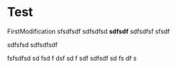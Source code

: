# Test

FirstModification
sfsdfsdf
sdfsdfsd
**sdfsdf**
sdfsdfsf
sfsdf

sdfsfsd
sdfsdfsdf

fsfsdfsd
sd
fsd
f
dsf
sd
f
sdf
sdfsdf
sd
fs
df
s

